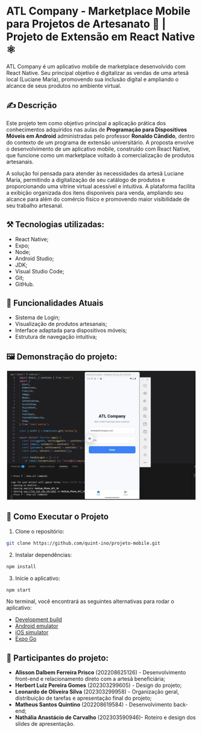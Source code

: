# ATL Company - Marketplace Mobile para Projetos de Artesanato 🛒 | Projeto de Extensão em React Native ⚛️

ATL Company é um aplicativo mobile de marketplace desenvolvido com React Native. Seu principal objetivo é digitalizar as vendas de uma artesã local (Luciane Maria), promovendo sua inclusão digital e ampliando o alcance de seus produtos no ambiente virtual.

## ✍️ Descrição
Este projeto tem como objetivo principal a aplicação prática dos conhecimentos adquiridos nas aulas de **Programação para Dispositivos Móveis em Android** administradas pelo professor **Ronaldo Cândido**, dentro do contexto de um programa de extensão universitário. A proposta envolve o desenvolvimento de um aplicativo mobile, construído com React Native, que funcione como um marketplace voltado à comercialização de produtos artesanais.

A solução foi pensada para atender às necessidades da artesã Luciane Maria, permitindo a digitalização de seu catálogo de produtos e proporcionando uma vitrine virtual acessível e intuitiva. A plataforma facilita a exibição organizada dos itens disponíveis para venda, ampliando seu alcance para além do comércio físico e promovendo maior visibilidade de seu trabalho artesanal.

## ⚒️ Tecnologias utilizadas:
- React Native;
- Expo;
- Node;
- Android Studio;
- JDK;
- Visual Studio Code;
- Git;
- GitHub.

## 🚀 Funcionalidades Atuais
- Sistema de Login;
- Visualização de produtos artesanais;
- Interface adaptada para dispositivos móveis;
- Estrutura de navegação intuitiva;

## 🖼️ Demonstração do projeto:
<p align="center">
  <img src="atl-company.gif" alt="Demo do app" width="500"/>
</p>

## 🧰 Como Executar o Projeto

1.  Clone o repositório:

```bash
git clone https://github.com/quint-ino/projeto-mobile.git
```
2. Instalar dependências:

```bash
npm install
```

3. Inicie o aplicativo:

```bash
npm start
```

No terminal, você encontrará as seguintes alternativas para rodar o aplicativo:

- [Development build](https://docs.expo.dev/develop/development-builds/introduction/)
- [Android emulator](https://docs.expo.dev/workflow/android-studio-emulator/)
- [iOS simulator](https://docs.expo.dev/workflow/ios-simulator/)
- [Expo Go](https://expo.dev/go)


## 👥 Participantes do projeto:
- **Alisson Dalbem Ferreira Prisco** (202208625126) - Desenvolvimento front-end e relacionamento direto com a artesã beneficiária;
- **Herbert Luiz Pereira Gomes** (202303299605) - Design do projeto;
- **Leonardo de Oliveira Silva** (202303299958) - Organização geral, distribuição de tarefas e apresentação final do projeto;
- **Matheus Santos Quintino** (202208619584) - Desenvolvimento back-end;
- **Nathália Anastácio de Carvalho** (202303590946)- Roteiro e design dos slides de apresentação.